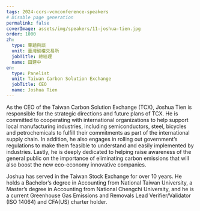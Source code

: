 ```yaml
---
tags: 2024-ccrs-vcmconference-speakers
# Disable page generation
permalink: false
coverImage: assets/img/speakers/11-joshua-tien.jpg
order: 1000
zh:
  type: 專題與談
  unit: 臺灣碳權交易所
  jobTitle: 總經理
  name: 田建中
en:
  type: Panelist
  unit: Taiwan Carbon Solution Exchange
  jobTitle: CEO
  name: Joshua Tien
---
```


As the CEO of the Taiwan Carbon Solution Exchange (TCX), Joshua Tien is responsible for the strategic directions and future plans of TCX. He is committed to cooperating with international organizations to help support local manufacturing industries, including semiconductors, steel, bicycles and petrochemicals to fulfill their commitments as part of the international supply chain. In addition, he also engages in rolling out government’s regulations to make them feasible to understand and easily implemented by industries. Lastly, he is deeply dedicated to helping raise awareness of the general public on the importance of eliminating carbon emissions that will also boost the new eco-economy innovative companies. 

Joshua has served in the Taiwan Stock Exchange for over 10 years. He holds a Bachelor’s degree in Accounting from National Taiwan University, a Master’s degree in Accounting from National Chengchi University, and he is a current Greenhouse Gas Emissions and Removals Lead Verifier/Validator (ISO 14064) and CFA(US) charter holder.
